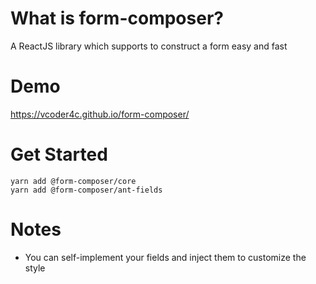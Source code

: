 # What is form-composer?

A ReactJS library which supports to construct a form easy and fast

# Demo

https://vcoder4c.github.io/form-composer/

# Get Started
```
yarn add @form-composer/core
yarn add @form-composer/ant-fields
```

# Notes
- You can self-implement your fields and inject them to customize the style